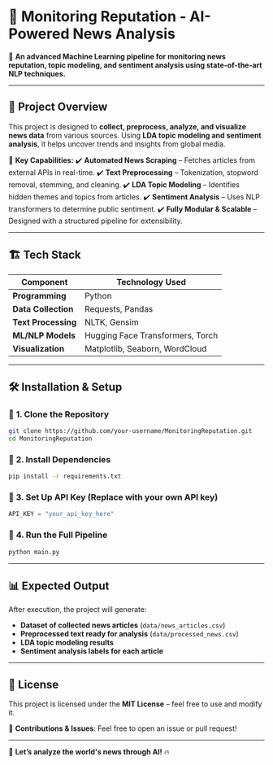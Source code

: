 # 📰 Monitoring Reputation - AI-Powered News Analysis

🚀 **An advanced Machine Learning pipeline for monitoring news reputation, topic modeling, and sentiment analysis using state-of-the-art NLP techniques.**

---

## 📌 Project Overview
This project is designed to **collect, preprocess, analyze, and visualize news data** from various sources. Using **LDA topic modeling and sentiment analysis**, it helps uncover trends and insights from global media.

🔹 **Key Capabilities:**
✔️ **Automated News Scraping** – Fetches articles from external APIs in real-time.
✔️ **Text Preprocessing** – Tokenization, stopword removal, stemming, and cleaning.
✔️ **LDA Topic Modeling** – Identifies hidden themes and topics from articles.
✔️ **Sentiment Analysis** – Uses NLP transformers to determine public sentiment.
✔️ **Fully Modular & Scalable** – Designed with a structured pipeline for extensibility.

---

## 🏗️ Tech Stack
| Component              | Technology Used      |
|-----------------------|---------------------|
| **Programming**       | Python              |
| **Data Collection**   | Requests, Pandas   |
| **Text Processing**   | NLTK, Gensim        |
| **ML/NLP Models**     | Hugging Face Transformers, Torch |
| **Visualization**     | Matplotlib, Seaborn, WordCloud |

---

## 🛠️ Installation & Setup
### 🔹 **1. Clone the Repository**
```bash
git clone https://github.com/your-username/MonitoringReputation.git
cd MonitoringReputation
```

### 🔹 **2. Install Dependencies**
```bash
pip install -r requirements.txt
```

### 🔹 **3. Set Up API Key** (Replace with your own API key)
```python
API_KEY = "your_api_key_here"
```

### 🔹 **4. Run the Full Pipeline**
```bash
python main.py
```

---

## 📊 Expected Output
After execution, the project will generate:
- **Dataset of collected news articles** (`data/news_articles.csv`)
- **Preprocessed text ready for analysis** (`data/processed_news.csv`)
- **LDA topic modeling results**
- **Sentiment analysis labels for each article**

---

## 📎 License
This project is licensed under the **MIT License** – feel free to use and modify it.

🔹 **Contributions & Issues**: Feel free to open an issue or pull request!

---

🚀 **Let’s analyze the world's news through AI!** 🔥


